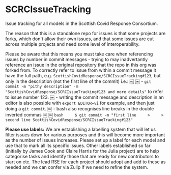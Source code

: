 # SCRCIssueTracking

Issue tracking for all models in the Scottish Covid Response Consortium.

The reason that this is a standalone repo for issues is that some projects are forks, which don't allow their own issues, and that some issues are cut across multiple projects and need some level of interoperability.

Please be aware that this means you must take care when referencing issues by number in commit messages - trying to may inadvertantly reference an issue in the original repository that the repo in this org was forked from. To correctly refer to  issue from within a commit message it have the full path, e.g. `ScottishCovidResponse/SCRCIssueTracking#123`, but only in the description (not the first line of the commit) i.e.:
￼
￼   - `git commit -m "pithy description" -m "ScottishCovidResponse/SCRCIssueTracking#123 and more details"` to refer to issue number 123. 
￼   - writing the commit message and description in an editor is also possible with `export EDITOR=vi` for example, and then just doing a `git commit`. 
￼   - bash also recognises line breaks in the double inverted commas
￼
￼   ```bash
￼   $ git commit -m "first line
￼   >
￼   > second line ScottishCovidResponse/SCRCIssueTracking#123"
￼   ```

**Please use labels:** We are establishing a labelling system that will let us filter issues down for various purposes and this will become more important as the number of issues increases. Please set up a label for each model and use that to mark all its specific issues. Other labels established so far (initially by James Cook and Claire Harris for the Julia project) are to help categorise tasks and identify those that are ready for new contributors to start on etc. The lead RSE for each project should adopt and add to these as needed and we can confer via Zulip if we need to refine the system.
